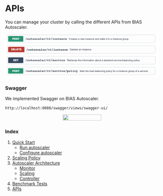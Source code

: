 # APIs

You can manage your cluster by calling the different APIs from BIAS Autoscaler.

![](../img/apis.png)

### Swagger
We implemented Swagger on BIAS Autoscaler.

```
http://localhost:8080/swagger/views/swagger-ui/
```
 
<p align="center"><img src="https://jaimedantas.com/BIAS-autoscaler/docs/img/BIAS_Swagger_print.png" height="50%" width="50%"> </p>

### Index

1. [Quick Start](../src/1-quick-start.md)
   - [Run autoscaler](../src/1-1-run.md)
   - [Configure autoscaler](../src/1-2-configure.md)
2. [Scaling Policy](../src/2-scaling-policy.md)
3. [Autoscaler Architecture](../src/3-architecture.md)
   - [Monitor](../src/3-1-monitor.md)
   - [Scaling](3-2-scaling.md)
   - [Controller](../src/3-3-controller.md)
4. [Benchmark Tests](../src/4-benchmark-tests.md)
5. [APIs](../src/5-apis.md)
